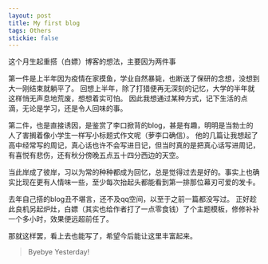 ```yaml
---
layout: post
title: My first blog
tags: Others
stickie: false
---
```


这个月生起重搭（白嫖）博客的想法，主要因为两件事

第一件是上半年因为疫情在家摸鱼，学业自然暴毙，也断送了保研的念想，没想到大一刚结束就躺平了。
回想上半年，除了打猎便再无深刻的记忆，大学的半年就这样悄无声息地荒废，想想着实可怕。
因此我想通过某种方式，记下生活的点滴，无论是学习，还是令人回味的事。

第二件，也是直接诱因，是鉴赏了李口掀背的blog，甚是有趣，明明是当勃士的人了害搁着像小学生一样写小标题式作文呢（萝李口确信）。
他的几篇让我想起了高中经常写的周记，真心话也许不会写进日记，但当时真的是把真心话写进周记，有喜悦有悲伤，还有秋分傍晚五点五十四分西边的天空。

当此岸成了彼岸，习以为常的种种都成为回忆，总是觉得过去是好的。事实上也确实比现在更有人情味一些，至少每次抬起头都能看到第一排那位幕刃可爱的发卡。

去年自己搭的blog丑不堪言，还不及qq空间，以至于之前一篇都没写过。
正好趁此良机另起炉灶，白嫖（其实也给作者打了一点零食钱）了个主题模板，修修补补一个多小时，效果便远超前任了。

那就这样罢，看上去也能写了，希望今后能让这里丰富起来。

> Byebye Yesterday!


